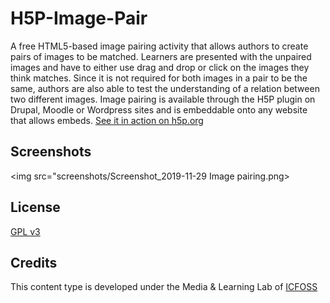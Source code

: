# H5P-Image-Pair

A free HTML5-based image pairing activity that allows authors to create pairs of images to be matched. Learners are presented with the unpaired images and have to either use drag and drop or click on the images they think matches. Since it is not required for both images in a pair to be the same, authors are also able to test the understanding of a relation between two different images. Image pairing is available through the H5P plugin on Drupal, Moodle or Wordpress sites and is embeddable onto any website that allows embeds.
[See it in action on h5p.org](https://h5p.org/image-pairing)

## Screenshots

<img src="screenshots/Screenshot_2019-11-29 Image pairing.png>

## License

[GPL v3](LICENSE)

## Credits

This content type is developed under the Media & Learning Lab of [ICFOSS](https://icfoss.in)
